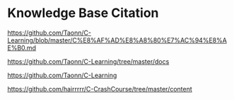 # Knowledge Base Citation

https://github.com/Taonn/C-Learning/blob/master/C%E8%AF%AD%E8%A8%80%E7%AC%94%E8%AE%B0.md

https://github.com/Taonn/C-Learning/tree/master/docs

https://github.com/Taonn/C-Learning

https://github.com/hairrrrr/C-CrashCourse/tree/master/content